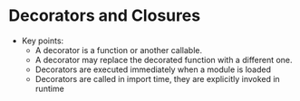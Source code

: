 # Decorators and Closures

* Key points:
    * A decorator is a function or another callable.
    * A decorator may replace the decorated function with a different one.
    * Decorators are executed immediately when a module is loaded
    * Decorators are called in import time, they are explicitly invoked in runtime
